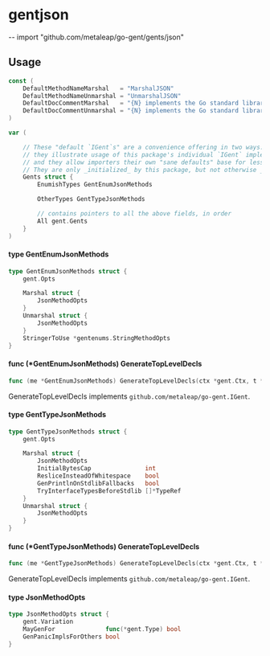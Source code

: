 # gentjson
--
    import "github.com/metaleap/go-gent/gents/json"


## Usage

```go
const (
	DefaultMethodNameMarshal   = "MarshalJSON"
	DefaultMethodNameUnmarshal = "UnmarshalJSON"
	DefaultDocCommentMarshal   = "{N} implements the Go standard library's `encoding/json.Marshaler` interface."
	DefaultDocCommentUnmarshal = "{N} implements the Go standard library's `encoding/json.Unmarshaler` interface."
)
```

```go
var (

	// These "default `IGent`s" are a convenience offering in two ways:
	// they illustrate usage of this package's individual `IGent` implementers' fields,
	// and they allow importers their own "sane defaults" base for less-noisy tweaking.
	// They are only _initialized_ by this package, but not otherwise _used_ by it.
	Gents struct {
		EnumishTypes GentEnumJsonMethods

		OtherTypes GentTypeJsonMethods

		// contains pointers to all the above fields, in order
		All gent.Gents
	}
)
```

#### type GentEnumJsonMethods

```go
type GentEnumJsonMethods struct {
	gent.Opts

	Marshal struct {
		JsonMethodOpts
	}
	Unmarshal struct {
		JsonMethodOpts
	}
	StringerToUse *gentenums.StringMethodOpts
}
```


#### func (*GentEnumJsonMethods) GenerateTopLevelDecls

```go
func (me *GentEnumJsonMethods) GenerateTopLevelDecls(ctx *gent.Ctx, t *gent.Type) (yield Syns)
```
GenerateTopLevelDecls implements `github.com/metaleap/go-gent.IGent`.

#### type GentTypeJsonMethods

```go
type GentTypeJsonMethods struct {
	gent.Opts

	Marshal struct {
		JsonMethodOpts
		InitialBytesCap               int
		ResliceInsteadOfWhitespace    bool
		GenPrintlnOnStdlibFallbacks   bool
		TryInterfaceTypesBeforeStdlib []*TypeRef
	}
	Unmarshal struct {
		JsonMethodOpts
	}
}
```


#### func (*GentTypeJsonMethods) GenerateTopLevelDecls

```go
func (me *GentTypeJsonMethods) GenerateTopLevelDecls(ctx *gent.Ctx, t *gent.Type) (yield Syns)
```
GenerateTopLevelDecls implements `github.com/metaleap/go-gent.IGent`.

#### type JsonMethodOpts

```go
type JsonMethodOpts struct {
	gent.Variation
	MayGenFor              func(*gent.Type) bool
	GenPanicImplsForOthers bool
}
```
